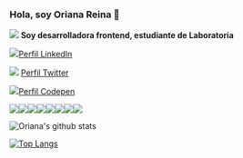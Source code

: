 ### Hola, soy Oriana Reina 👋

<img src="https://img.icons8.com/color/48/000000/linux-client.png"/> **Soy desarrolladora frontend, estudiante de Laboratoria**


<img src="https://img.icons8.com/color/48/000000/linkedin.png"/>[Perfil LinkedIn](https://www.linkedin.com/in/oriananohemi/ )

<img src="https://img.icons8.com/color/48/000000/twitter-circled.png"/> [Perfil Twitter](https://twitter.com/oriananohemi22)

<img src="https://img.icons8.com/color/48/000000/codepen.png"/>[Perfil Codepen](https://codepen.io/oriananohemi22)

<img src="https://img.icons8.com/color/48/000000/html-5.png"/><img src="https://img.icons8.com/color/48/000000/css3.png"/><img src="https://img.icons8.com/color/48/000000/javascript.png"/><img src="https://img.icons8.com/color/48/000000/sass.png"/><img src="https://img.icons8.com/color/48/000000/git.png"/><img src="https://img.icons8.com/color/48/000000/github-2.png"/><img src="https://img.icons8.com/color/48/000000/nodejs.png"/><img src="https://img.icons8.com/color/48/000000/media-queries.png"/>
  
![Oriana's github stats](https://github-readme-stats.vercel.app/api?username=oriananohemi&show_icons=true&theme=tokyonight)

[![Top Langs](https://github-readme-stats.vercel.app/api/top-langs/?username=anuraghazra&layout=compact&theme=tokyonight)](https://github.com/anuraghazra/github-readme-stats)

<!--
**oriananohemi/oriananohemi** is a ✨ _special_ ✨ repository because its `README.md` (this file) appears on your GitHub profile.


Here are some ideas to get you started:

- 🔭 I’m currently working on ...
- 🌱 I’m currently learning ...
- 👯 I’m looking to collaborate on ...
- 🤔 I’m looking for help with ...
- 💬 Ask me about ...
- 📫 How to reach me: ...
- 😄 Pronouns: ...
- ⚡ Fun fact: ...
-->
